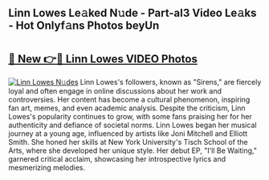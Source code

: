## Linn Lowes Le𝚊ked N𝚞de - Part-aI3 Video Le𝚊ks - Hot Onlyf𝚊ns Photos beyUn

# <h2><a href="http://ac20708.deff.icu/?id=Linn+Lowes">🔗 New 👉🔴 Linn Lowes VIDEO Photos</a></h2>

[![Linn Lowes N𝚞des](https://i.imgur.com/rIISA9y.gif)](http://ac20708.deff.icu/?id=Linn+Lowes)
Linn Lowes's followers, known as "Sirens," are fiercely loyal and often engage in online discussions about her work and controversies. Her content has become a cultural phenomenon, inspiring fan art, memes, and even academic analysis. Despite the criticism, Linn Lowes's popularity continues to grow, with some fans praising her for her authenticity and defiance of societal norms. Linn Lowes began her musical journey at a young age, influenced by artists like Joni Mitchell and Elliott Smith. She honed her skills at New York University's Tisch School of the Arts, where she developed her unique style. Her debut EP, "I'll Be Waiting," garnered critical acclaim, showcasing her introspective lyrics and mesmerizing melodies.
